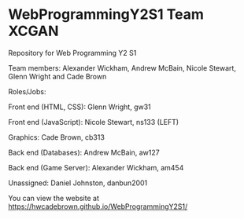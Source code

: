 # WebProgrammingY2S1 Team XCGAN
Repository for Web Programming Y2 S1

Team members: Alexander Wickham, Andrew McBain, 
Nicole Stewart, Glenn Wright and Cade Brown

Roles/Jobs:

Front end (HTML, CSS): Glenn Wright, gw31

Front end (JavaScript): Nicole Stewart, ns133 (LEFT)

Graphics: Cade Brown, cb313

Back end (Databases): Andrew McBain, aw127

Back end (Game Server): Alexander Wickham, am454

Unassigned: Daniel Johnston, danbun2001

You can view the website at https://hwcadebrown.github.io/WebProgrammingY2S1/
